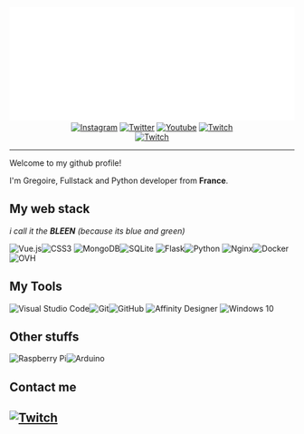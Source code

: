<div align="center">
    <a href="gregoirelayet.com" target="_blank" >
        <img src="assets/header.svg" width="800" height="200" alt="Click to see the source">
    </a>
</div>
<div align="center">
    <a href="gregoirelayet.com/l/instagram" target="_blank" ><img alt="Instagram" src="https://img.shields.io/badge/instagram-%23E4405F.svg?&style=for-the-badge&logo=Instagram&logoColor=white"/></a>
    <a href="gregoirelayet.com/l/twitter" target="_blank" ><img alt="Twitter" src="https://img.shields.io/badge/Twitter-%231DA1F2.svg?&style=for-the-badge&logo=Twitter&logoColor=white"/></a>
    <a href="gregoirelayet.com/l/instagram" target="_blank" ><img alt="Youtube" src="https://img.shields.io/badge/Youtube-%23FF0000.svg?&style=for-the-badge&logo=YouTube&logoColor=white"/></a>
    <a href="gregoirelayet.com/l/instagram" target="_blank" ><img alt="Twitch" src="https://img.shields.io/badge/Twitch-%239146FF.svg?&style=for-the-badge&logo=Twitch&logoColor=white"/></a><br>
    <a href="gregoirelayet.com" target="_blank" ><img alt="Twitch" src="https://img.shields.io/badge/Gregoirelayet.com-%23000.svg?&style=for-the-badge"/></a>
</div>

----

Welcome to my github profile!

I'm Gregoire, Fullstack and Python developer from **France**.

## My web stack
*i call it the **BLEEN** (because its blue and green)*

<img alt="Vue.js" src="https://img.shields.io/badge/vuejs-%2335495e.svg?&style=for-the-badge&logo=vue.js&logoColor=%234FC08D"/><img alt="CSS3" src="https://img.shields.io/badge/css3-%231572B6.svg?&style=for-the-badge&logo=css3&logoColor=white"/>
<img alt="MongoDB" src ="https://img.shields.io/badge/MongoDB-%234ea94b.svg?&style=for-the-badge&logo=mongodb&logoColor=white"/><img alt="SQLite" src ="https://img.shields.io/badge/sqlite-%2307405e.svg?&style=for-the-badge&logo=sqlite&logoColor=white"/>
<img alt="Flask" src="https://img.shields.io/badge/flask-%23000.svg?&style=for-the-badge&logo=flask&logoColor=white"/><img alt="Python" src="https://img.shields.io/badge/python-%2314354C.svg?&style=for-the-badge&logo=python&logoColor=white"/>
<img alt="Nginx" src="https://img.shields.io/badge/nginx-%23009639.svg?&style=for-the-badge&logo=nginx&logoColor=white"/><img alt="Docker" src="https://img.shields.io/badge/docker-%230db7ed.svg?&style=for-the-badge&logo=docker&logoColor=white"/><br>
<img alt="OVH" src="https://img.shields.io/badge/ovh cloud-%23123f6d.svg?&style=for-the-badge&logo=ovh&logoColor=white"/>


## My Tools

<img alt="Visual Studio Code" src="https://img.shields.io/badge/VisualStudioCode-0078d7.svg?&style=for-the-badge&logo=visual-studio-code&logoColor=white"/><img alt="Git" src="https://img.shields.io/badge/git-%23F05033.svg?&style=for-the-badge&logo=git&logoColor=white"/><img alt="GitHub" src="https://img.shields.io/badge/github-%23121011.svg?&style=for-the-badge&logo=github&logoColor=white"/>
<img alt="Affinity Designer" src="https://img.shields.io/badge/affinitydesginer-%231B72BE.svg?&style=for-the-badge&logo=affinity-designer&logoColor=white"/>
<img alt="Windows 10" src="https://img.shields.io/badge/Windows-0078D6?style=for-the-badge&logo=windows&logoColor=white" />


## Other stuffs
<img alt="Raspberry Pi" src="https://img.shields.io/badge/-RaspberryPi-C51A4A?style=for-the-badge&logo=Raspberry-Pi"/><img alt="Arduino" src="https://img.shields.io/badge/-Arduino-00979D?style=for-the-badge&logo=Arduino&logoColor=white"/>


<h2>Contact me<h2>
<a href="gregoirelayet.com/contact" target="_blank" ><img alt="Twitch" src="https://img.shields.io/badge/Gregoirelayet.com/contact-%23000.svg?&style=for-the-badge"/></a>
